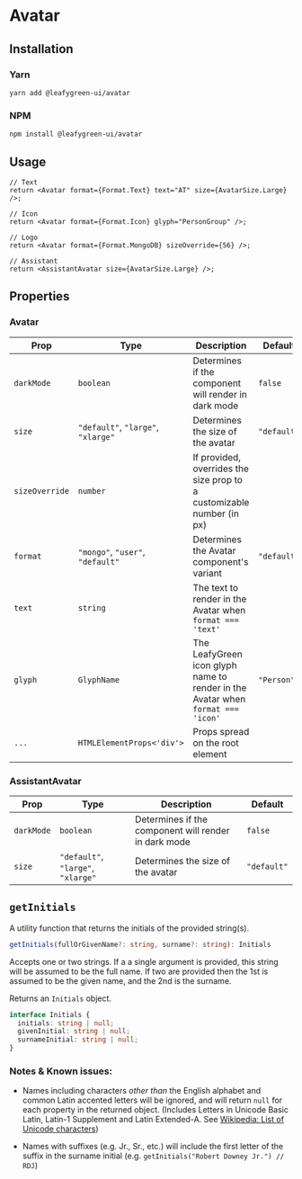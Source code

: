 # Avatar

## Installation

### Yarn

```shell
yarn add @leafygreen-ui/avatar
```

### NPM

```shell
npm install @leafygreen-ui/avatar
```

## Usage

```tsx
// Text
return <Avatar format={Format.Text} text="AT" size={AvatarSize.Large} />;

// Icon
return <Avatar format={Format.Icon} glyph="PersonGroup" />;

// Logo
return <Avatar format={Format.MongoDB} sizeOverride={56} />;

// Assistant
return <AssistantAvatar size={AvatarSize.Large} />;
```

## Properties

### Avatar

| Prop           | Type                               | Description                                                                     | Default     |
| -------------- | ---------------------------------- | ------------------------------------------------------------------------------- | ----------- |
| `darkMode`     | `boolean`                          | Determines if the component will render in dark mode                            | `false`     |
| `size`         | `"default"`, `"large"`, `"xlarge"` | Determines the size of the avatar                                               | `"default"` |
| `sizeOverride` | `number`                           | If provided, overrides the size prop to a customizable number (in px)           |             |
| `format`       | `"mongo"`, `"user"`, `"default"`   | Determines the Avatar component's variant                                       | `"default"` |
| `text`         | `string`                           | The text to render in the Avatar when `format === 'text'`                       |             |
| `glyph`        | `GlyphName`                        | The LeafyGreen icon glyph name to render in the Avatar when `format === 'icon'` | `"Person"`  |
| `...`          | `HTMLElementProps<'div'>`          | Props spread on the root element                                                |             |

### AssistantAvatar

| Prop       | Type                               | Description                                          | Default     |
| ---------- | ---------------------------------- | ---------------------------------------------------- | ----------- |
| `darkMode` | `boolean`                          | Determines if the component will render in dark mode | `false`     |
| `size`     | `"default"`, `"large"`, `"xlarge"` | Determines the size of the avatar                    | `"default"` |

## `getInitials`

A utility function that returns the initials of the provided string(s).

```ts
getInitials(fullOrGivenName?: string, surname?: string): Initials
```

Accepts one or two strings.
If a a single argument is provided, this string will be assumed to be the full name. If two are provided then the 1st is assumed to be the given name, and the 2nd is the surname.

Returns an `Initials` object.

```ts
interface Initials {
  initials: string | null;
  givenInitial: string | null;
  surnameInitial: string | null;
}
```

### Notes & Known issues:

- Names including characters _other than_ the English alphabet and common Latin accented letters will be ignored, and will return `null` for each property in the returned object. (Includes Letters in Unicode Basic Latin, Latin-1 Supplement and Latin Extended-A. See [Wikipedia: List of Unicode characters](https://en.wikipedia.org/wiki/List_of_Unicode_characters))

- Names with suffixes (e.g. Jr., Sr., etc.) will include the first letter of the suffix in the surname initial (e.g. `getInitials("Robert Downey Jr.") // RDJ`)
